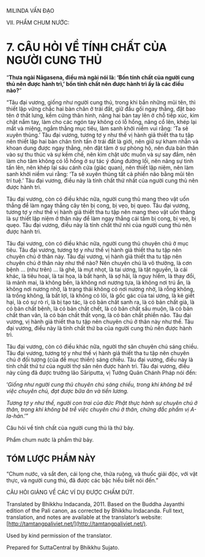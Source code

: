  

MILINDA VẤN ĐẠO

VII. PHẨM CHUM NƯỚC:

# 7\. CÂU HỎI VỀ TÍNH CHẤT CỦA NGƯỜI CUNG THỦ

“**Thưa ngài Nāgasena, điều mà ngài nói là: ‘Bốn tính chất của người cung thủ nên được hành trì,’ bốn tính chất nên được hành trì ấy là các điều nào?**”

“Tâu đại vương, giống như người cung thủ, trong khi bắn những mũi tên, thì thiết lập vững chắc hai bàn chân ở trái đất, giữ đầu gối ngay thẳng, đặt bao tên ở thắt lưng, kềm cứng thân hình, nâng hai bàn tay lên ở chỗ tiếp xúc, kìm chặt nắm tay, làm cho các ngón tay không có lỗ hổng, nâng cổ lên, khép lại mắt và miệng, ngắm thẳng mục tiêu, làm sanh khởi niềm vui rằng: ‘Ta sẽ xuyên thủng.’ Tâu đại vương, tương tợ y như thế vị hành giả thiết tha tu tập nên thiết lập hai bàn chân tinh tấn ở trái đất là giới, nên giữ sự kham nhẫn và khoan dung được ngay thẳng, nên đặt tâm ở sự phòng hộ, nên đưa bản thân vào sự thu thúc và sự kềm chế, nên kìm chặt ước muốn và sự say đắm, nên làm cho tâm không có lỗ hổng ở sự tác ý đúng đường lối, nên nâng sự tinh tấn lên, nên khép lại sáu cánh cửa (giác quan), nên thiết lập niệm, nên làm sanh khởi niềm vui rằng: ‘Ta sẽ xuyên thủng tất cả phiền não bằng mũi tên trí tuệ.’ Tâu đại vương, điều này là tính chất thứ nhất của người cung thủ nên được hành trì.

Tâu đại vương, còn có điều khác nữa, người cung thủ mang theo vật uốn thẳng để làm ngay thẳng cây tên bị cong, bị vẹo, bị quẹo. Tâu đại vương, tương tợ y như thế vị hành giả thiết tha tu tập nên mang theo vật uốn thẳng là sự thiết lập niệm ở thân này để làm ngay thẳng cái tâm bị cong, bị vẹo, bị quẹo. Tâu đại vương, điều này là tính chất thứ nhì của người cung thủ nên được hành trì.

Tâu đại vương, còn có điều khác nữa, người cung thủ chuyên chú ở mục tiêu. Tâu đại vương, tương tợ y như thế vị hành giả thiết tha tu tập nên chuyên chú ở thân này. Tâu đại vương, vị hành giả thiết tha tu tập nên chuyên chú ở thân này như thế nào? Nên chuyên chú là vô thường, là cơn bệnh … (như trên) … là ghẻ, là mụt nhọt, là tai ương, là tật nguyền, là cái khác, là tiêu hoại, là tai họa, là bất hạnh, là sợ hãi, là nguy hiểm, là thay đổi, là mảnh mai, là không bền, là không nơi nương tựa, là không nơi trú ẩn, là không nơi nương nhờ, là trạng thái không có nơi nương nhờ, là rỗng không, là trống không, là bất lợi, là không có lõi, là gốc gác của tai ương, là kẻ giết hại, là có sự rò rỉ, là bị tạo tác, là có bản chất sanh ra, là có bản chất già, là có bản chất bệnh, là có bản chất chết, là có bản chất sầu muộn, là có bản chất than vãn, là có bản chất thất vọng, là có bản chất phiền não. Tâu đại vương, vị hành giả thiết tha tu tập nên chuyên chú ở thân này như thế. Tâu đại vương, điều này là tính chất thứ ba của người cung thủ nên được hành trì.

Tâu đại vương, còn có điều khác nữa, người thợ săn chuyên chú sáng chiều. Tâu đại vương, tương tợ y như thế vị hành giả thiết tha tu tập nên chuyên chú ở đối tượng (của đề mục thiền) sáng chiều. Tâu đại vương, điều này là tính chất thứ tư của người thợ săn nên được hành trì. Tâu đại vương, điều này cũng đã được trưởng lão Sāriputta, vị Tướng Quân Chánh Pháp nói đến:

‘_Giống như người cung thủ chuyên chú sáng chiều, trong khi không bê trễ việc chuyên chú, đạt được bữa ăn và tiền lương._

_Tương tợ y như thế, người con trai của đức Phật thực hành sự chuyên chú ở thân, trong khi không bê trễ việc chuyên chú ở thân, chứng đắc phẩm vị A-la-hán_.’”

Câu hỏi về tính chất của người cung thủ là thứ bảy.

Phẩm chum nước là phẩm thứ bảy.

## TÓM LƯỢC PHẨM NÀY

“Chum nước, và sắt đen, cái lọng che, thửa ruộng, và thuốc giải độc, với vật thực, và người cung thủ, đã được các bậc hiểu biết nói đến.”

CÂU HỎI GIẢNG VỀ CÁC VÍ DỤ ĐƯỢC CHẤM DỨT.

Translated by Bhikkhu Indacanda, 2011. Based on the Buddha Jayanthi edition of the Pali canon, as corrected by Bhikkhu Indacanda. Full text, translation, and notes are available at the translator’s website: [http://tamtangpaliviet.net/](http://tamtangpaliviet.net/).

Used by kind permission of the translator.

Prepared for SuttaCentral by Bhikkhu Sujato.